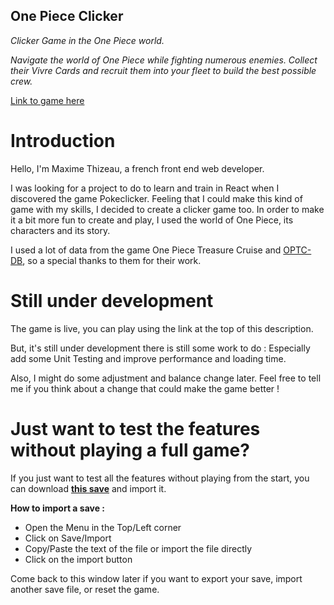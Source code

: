 ## One Piece Clicker

_Clicker Game in the One Piece world._

_Navigate the world of One Piece while fighting numerous enemies. Collect their Vivre Cards and recruit them into your fleet to build the best possible crew._

[Link to game here](https://one-piece-clicker.vercel.app/)

# Introduction

Hello, I'm Maxime Thizeau, a french front end web developer.

I was looking for a project to do to learn and train in React when I discovered the game Pokeclicker. Feeling that I could make this kind of game with my skills, I decided to create a clicker game too. In order to make it a bit more fun to create and play, I used the world of One Piece, its characters and its story.

I used a lot of data from the game One Piece Treasure Cruise and [OPTC-DB](https://optc-db.github.io/), so a special thanks to them for their work.

# Still under development

The game is live, you can play using the link at the top of this description.

But, it's still under development there is still some work to do : Especially add some Unit Testing and improve performance and loading time.

Also, I might do some adjustment and balance change later. Feel free to tell me if you think about a change that could make the game better !

# Just want to test the features without playing a full game?

If you just want to test all the features without playing from the start, you can download **[this save](https://github.com/maxthizeau/OnePieceClicker/public/opc_save_6_26_2022_1658826048377.txt)** and import it.

**How to import a save :**

- Open the Menu in the Top/Left corner
- Click on Save/Import
- Copy/Paste the text of the file or import the file directly
- Click on the import button

Come back to this window later if you want to export your save, import another save file, or reset the game.
